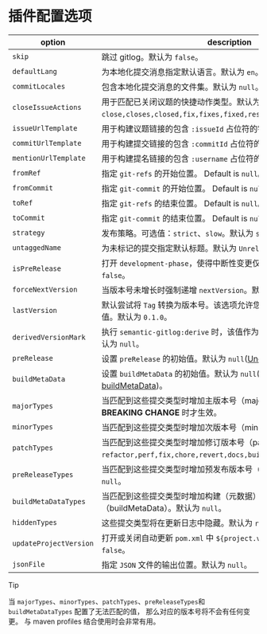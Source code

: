 # 插件配置选项

| option | description |
| ------ | ----------- |
| `skip` | 跳过 gitlog。默认为 `false`。 |
| `defaultLang` | 为本地化提交消息指定默认语言。默认为 `en`。 |
| `commitLocales` | 包含本地化提交消息的文件集。默认为 `null`。 |
| `closeIssueActions` | 用于匹配已关闭议题的快捷动作类型。默认为 `close,closes,closed,fix,fixes,fixed,resolve,resolves,resolved`。 |
| `issueUrlTemplate` | 用于构建议题链接的包含 `:issueId` 占位符的字符串。默认为 `null`。 |
| `commitUrlTemplate` | 用于构建提交链接的包含 `:commitId` 占位符的字符串。默认为 `null`。 |
| `mentionUrlTemplate` | 用于构建提名链接的包含 `:username` 占位符的字符串。默认为 `null`。 |
| `fromRef` | 指定 `git-refs` 的开始位置。 Default is `null`。 |
| `fromCommit` | 指定 `git-commit` 的开始位置。 Default is `null`。 |
| `toRef` | 指定 `git-refs` 的结束位置。 Default is `null`。 |
| `toCommit` | 指定 `git-commit` 的结束位置。 Default is `null`。 |
| `strategy` | 发布策略。可选值：`strict`、`slow`。默认为 `strict`。 |
| `untaggedName` | 为未标记的提交指定默认标题。默认为 `Unreleased`。 |
| `isPreRelease` | 打开 `development-phase`，使得中断性变更仅递增次版本号。默认为 `false`。 |
| `forceNextVersion` | 当版本号未增长时强制递增 `nextVersion`。默认为 `true`。 |
| `lastVersion` | 默认尝试将 `Tag` 转换为版本号。该选项允许您手工指定 `lastVersion` 的值。默认为 `0.1.0`。 |
| `derivedVersionMark` | 执行 `semantic-gitlog:derive` 时，该值作为前缀与版本号一起输出。默认为 `null`。 |
| `preRelease` | 设置 `preRelease` 的初始值。默认为 `null`([Understand preRelease](https://github.com/skuzzle/semantic-version#usage))。  |
| `buildMetaData` | 设置 `buildMetaData` 的初始值。默认为 `null`([Understand buildMetaData](https://github.com/skuzzle/semantic-version#usage))。 |
| `majorTypes` | 当匹配到这些提交类型时增加主版本号（major）。默认仅当发现了 **BREAKING CHANGE** 时才生效。 |
| `minorTypes` | 当匹配到这些提交类型时增加次版本号（minor）。默认为 `feat`。 |
| `patchTypes` | 当匹配到这些提交类型时增加修订版本号（patch）。默认为 `refactor,perf,fix,chore,revert,docs,build`。 |
| `preReleaseTypes` | 当匹配到这些提交类型时增加预发布版本号（preRelease）。默认为 `null`。 |
| `buildMetaDataTypes` | 当匹配到这些提交类型时增加构建（元数据）版本号（buildMetaData）。默认为 `null`。 |
| `hiddenTypes` | 这些提交类型将在更新日志中隐藏。默认为 `release`。 |
| `updateProjectVersion` | 打开或关闭自动更新 `pom.xml` 中 `${project.version}` 的值。 默认为 `false`。 |
| `jsonFile` | 指定 `JSON` 文件的输出位置。默认为 `null`。 |

> [!TIP]
> 当 `majorTypes`、`minorTypes`、`patchTypes`、`preReleaseTypes`和`buildMetaDataTypes` 配置了无法匹配的值， 那么对应的版本号将不会有任何变更。
> 与 maven profiles 结合使用时会非常有用。
